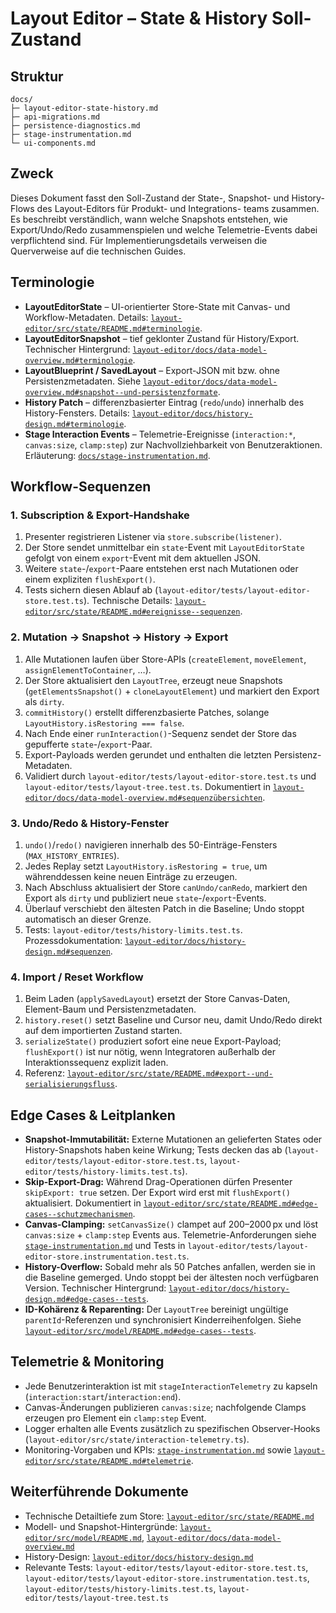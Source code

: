 # Layout Editor – State & History Soll-Zustand

## Struktur

```
docs/
├─ layout-editor-state-history.md
├─ api-migrations.md
├─ persistence-diagnostics.md
├─ stage-instrumentation.md
└─ ui-components.md
```

## Zweck

Dieses Dokument fasst den Soll-Zustand der State-, Snapshot- und History-Flows des Layout-Editors für Produkt- und Integrations-
teams zusammen. Es beschreibt verständlich, wann welche Snapshots entstehen, wie Export/Undo/Redo zusammenspielen und welche
Telemetrie-Events dabei verpflichtend sind. Für Implementierungsdetails verweisen die Querverweise auf die technischen Guides.

## Terminologie

- **LayoutEditorState** – UI-orientierter Store-State mit Canvas- und Workflow-Metadaten. Details: [`layout-editor/src/state/README.md#terminologie`](../layout-editor/src/state/README.md#terminologie).
- **LayoutEditorSnapshot** – tief geklonter Zustand für History/Export. Technischer Hintergrund: [`layout-editor/docs/data-model-overview.md#terminologie`](../layout-editor/docs/data-model-overview.md#terminologie).
- **LayoutBlueprint / SavedLayout** – Export-JSON mit bzw. ohne Persistenzmetadaten. Siehe [`layout-editor/docs/data-model-overview.md#snapshot--und-persistenzformate`](../layout-editor/docs/data-model-overview.md#snapshot--und-persistenzformate).
- **History Patch** – differenzbasierter Eintrag (`redo`/`undo`) innerhalb des History-Fensters. Details: [`layout-editor/docs/history-design.md#terminologie`](../layout-editor/docs/history-design.md#terminologie).
- **Stage Interaction Events** – Telemetrie-Ereignisse (`interaction:*`, `canvas:size`, `clamp:step`) zur Nachvollziehbarkeit von Benutzeraktionen. Erläuterung: [`docs/stage-instrumentation.md`](stage-instrumentation.md).

## Workflow-Sequenzen

### 1. Subscription & Export-Handshake

1. Presenter registrieren Listener via `store.subscribe(listener)`.
2. Der Store sendet unmittelbar ein `state`-Event mit `LayoutEditorState` gefolgt von einem `export`-Event mit dem aktuellen JSON.
3. Weitere `state`-/`export`-Paare entstehen erst nach Mutationen oder einem expliziten `flushExport()`.
4. Tests sichern diesen Ablauf ab (`layout-editor/tests/layout-editor-store.test.ts`). Technische Details: [`layout-editor/src/state/README.md#ereignisse--sequenzen`](../layout-editor/src/state/README.md#ereignisse--sequenzen).

### 2. Mutation → Snapshot → History → Export

1. Alle Mutationen laufen über Store-APIs (`createElement`, `moveElement`, `assignElementToContainer`, …).
2. Der Store aktualisiert den `LayoutTree`, erzeugt neue Snapshots (`getElementsSnapshot()` + `cloneLayoutElement`) und markiert den Export als `dirty`.
3. `commitHistory()` erstellt differenzbasierte Patches, solange `LayoutHistory.isRestoring === false`.
4. Nach Ende einer `runInteraction()`-Sequenz sendet der Store das gepufferte `state`-/`export`-Paar.
5. Export-Payloads werden gerundet und enthalten die letzten Persistenz-Metadaten.
6. Validiert durch `layout-editor/tests/layout-editor-store.test.ts` und `layout-editor/tests/layout-tree.test.ts`. Dokumentiert in [`layout-editor/docs/data-model-overview.md#sequenzübersichten`](../layout-editor/docs/data-model-overview.md#sequenzübersichten).

### 3. Undo/Redo & History-Fenster

1. `undo()`/`redo()` navigieren innerhalb des 50-Einträge-Fensters (`MAX_HISTORY_ENTRIES`).
2. Jedes Replay setzt `LayoutHistory.isRestoring = true`, um währenddessen keine neuen Einträge zu erzeugen.
3. Nach Abschluss aktualisiert der Store `canUndo/canRedo`, markiert den Export als `dirty` und publiziert neue `state`-/`export`-Events.
4. Überlauf verschiebt den ältesten Patch in die Baseline; Undo stoppt automatisch an dieser Grenze.
5. Tests: `layout-editor/tests/history-limits.test.ts`. Prozessdokumentation: [`layout-editor/docs/history-design.md#sequenzen`](../layout-editor/docs/history-design.md#sequenzen).

### 4. Import / Reset Workflow

1. Beim Laden (`applySavedLayout`) ersetzt der Store Canvas-Daten, Element-Baum und Persistenzmetadaten.
2. `history.reset()` setzt Baseline und Cursor neu, damit Undo/Redo direkt auf dem importierten Zustand starten.
3. `serializeState()` produziert sofort eine neue Export-Payload; `flushExport()` ist nur nötig, wenn Integratoren außerhalb der Interaktionssequenz explizit laden.
4. Referenz: [`layout-editor/src/state/README.md#export--und-serialisierungsfluss`](../layout-editor/src/state/README.md#export--und-serialisierungsfluss).

## Edge Cases & Leitplanken

- **Snapshot-Immutabilität:** Externe Mutationen an gelieferten States oder History-Snapshots haben keine Wirkung; Tests decken das ab (`layout-editor/tests/layout-editor-store.test.ts`, `layout-editor/tests/history-limits.test.ts`).
- **Skip-Export-Drag:** Während Drag-Operationen dürfen Presenter `skipExport: true` setzen. Der Export wird erst mit `flushExport()` aktualisiert. Dokumentiert in [`layout-editor/src/state/README.md#edge-cases--schutzmechanismen`](../layout-editor/src/state/README.md#edge-cases--schutzmechanismen).
- **Canvas-Clamping:** `setCanvasSize()` clampet auf 200–2000 px und löst `canvas:size` + `clamp:step` Events aus. Telemetrie-Anforderungen siehe [`stage-instrumentation.md`](stage-instrumentation.md) und Tests in `layout-editor/tests/layout-editor-store.instrumentation.test.ts`.
- **History-Overflow:** Sobald mehr als 50 Patches anfallen, werden sie in die Baseline gemerged. Undo stoppt bei der ältesten noch verfügbaren Version. Technischer Hintergrund: [`layout-editor/docs/history-design.md#edge-cases--tests`](../layout-editor/docs/history-design.md#edge-cases--tests).
- **ID-Kohärenz & Reparenting:** Der `LayoutTree` bereinigt ungültige `parentId`-Referenzen und synchronisiert Kinderreihenfolgen. Siehe [`layout-editor/src/model/README.md#edge-cases--tests`](../layout-editor/src/model/README.md#edge-cases--tests).

## Telemetrie & Monitoring

- Jede Benutzerinteraktion ist mit `stageInteractionTelemetry` zu kapseln (`interaction:start`/`interaction:end`).
- Canvas-Änderungen publizieren `canvas:size`; nachfolgende Clamps erzeugen pro Element ein `clamp:step` Event.
- Logger erhalten alle Events zusätzlich zu spezifischen Observer-Hooks (`layout-editor/src/state/interaction-telemetry.ts`).
- Monitoring-Vorgaben und KPIs: [`stage-instrumentation.md`](stage-instrumentation.md) sowie [`layout-editor/src/state/README.md#telemetrie`](../layout-editor/src/state/README.md#telemetrie).

## Weiterführende Dokumente

- Technische Detailtiefe zum Store: [`layout-editor/src/state/README.md`](../layout-editor/src/state/README.md)
- Modell- und Snapshot-Hintergründe: [`layout-editor/src/model/README.md`](../layout-editor/src/model/README.md), [`layout-editor/docs/data-model-overview.md`](../layout-editor/docs/data-model-overview.md)
- History-Design: [`layout-editor/docs/history-design.md`](../layout-editor/docs/history-design.md)
- Relevante Tests: `layout-editor/tests/layout-editor-store.test.ts`, `layout-editor/tests/layout-editor-store.instrumentation.test.ts`, `layout-editor/tests/history-limits.test.ts`, `layout-editor/tests/layout-tree.test.ts`

